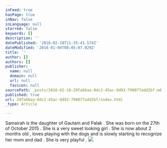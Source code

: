 ```yaml
---
inFeed: true
hasPage: true
inNav: false
inLanguage: null
starred: false
keywords: []
description: ''
datePublished: '2016-02-18T11:35:41.574Z'
dateModified: '2016-01-04T08:05:07.029Z'
title: ''
author: []
authors: []
publisher:
  name: null
  domain: null
  url: null
  favicon: null
sourcePath: _posts/2016-02-18-29fa66aa-0dc2-45ac-9d93-790077add2bf.md
published: true
url: 29fa66aa-0dc2-45ac-9d93-790077add2bf/index.html
_type: Article

---
```

Samairah is the daughter of Gautam and Palak . She was born on the 27th of October 2015 . She is a very sweet looking girl . She is now about 2 months old , loves playing with the dogs and is slowly starting to recognize her mom and dad . She is very playful . ![](https://the-grid-user-content.s3-us-west-2.amazonaws.com/be2cb775-ad90-4284-ac94-76216d967001.jpg)
